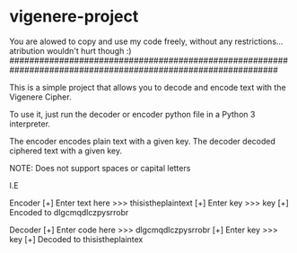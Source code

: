 # vigenere-project


You are alowed to copy and use my code freely, without any restrictions... atribution wouldn't hurt though :)
##############################################################################################################

This is a simple project that allows you to decode and encode text with the Vigenere Cipher.

To use it, just run the decoder or encoder python file
in a Python 3 interpreter.

The encoder encodes plain text with a given key.
The decoder decoded ciphered text with a given key.

NOTE: Does not support spaces or capital letters

I.E

Encoder
[+] Enter text here >>> thisistheplaintext
[+] Enter key >>> key
[+] Encoded to dlgcmqdlczpysrrobr
  
Decoder
[+] Enter code here >>> dlgcmqdlczpysrrobr
[+] Enter key >>> key
[+] Decoded to thisistheplaintex
